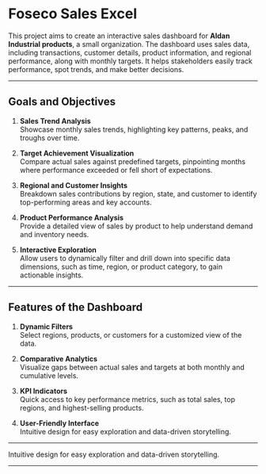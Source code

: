 # Foseco Sales Excel 


This project aims to create an interactive sales dashboard for **Aldan Industrial products**, a small organization. 
The dashboard uses sales data, including transactions, customer details, product information, and regional performance, along with monthly targets. It helps stakeholders easily track performance, spot trends, and make better decisions.

---

## Goals and Objectives

1. **Sales Trend Analysis**  
   Showcase monthly sales trends, highlighting key patterns, peaks, and troughs over time.

2. **Target Achievement Visualization**  
   Compare actual sales against predefined targets, pinpointing months where performance exceeded or fell short of expectations.

3. **Regional and Customer Insights**  
   Breakdown sales contributions by region, state, and customer to identify top-performing areas and key accounts.

4. **Product Performance Analysis**  
   Provide a detailed view of sales by product to help understand demand and inventory needs.

5. **Interactive Exploration**  
   Allow users to dynamically filter and drill down into specific data dimensions, such as time, region, or product category, to gain actionable insights.

---

## Features of the Dashboard

1. **Dynamic Filters**  
   Select regions, products, or customers for a customized view of the data.

2. **Comparative Analytics**  
   Visualize gaps between actual sales and targets at both monthly and cumulative levels.

3. **KPI Indicators**  
   Quick access to key performance metrics, such as total sales, top regions, and highest-selling products.

4. **User-Friendly Interface**  
   Intuitive design for easy exploration and data-driven storytelling.

---

   Intuitive design for easy exploration and data-driven storytelling.

---
